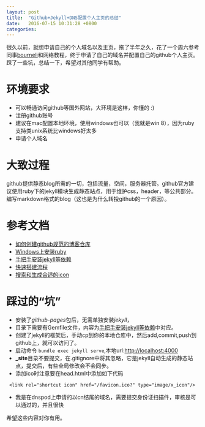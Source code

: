 ```yaml
---
layout: post
title:  "Github+Jekyll+DNS配置个人主页的总结"
date:   2016-07-15 10:31:28 +0800
categories:
---
```


很久以前，就想申请自己的个人域名以及主页，拖了半年之久，花了一个周六参考同事[bourneli](http://bourneli.github.io)和网络教程，终于申请了自己的域名并配置自己的github个人主页。踩了一些坑，总结一下，希望对其他同学有帮助。

# 环境要求
* 可以畅通访问github等国外网站，大环境是这样，你懂的 :)
* 注册github账号
* 建议在mac配置本地环境，使用windows也可以（我就是win 8），因为ruby支持类unix系统比windows好太多
* 申请个人域名

# 大致过程
github提供静态blog所需的一切，包括流量，空间，服务器托管。github官方建议使用ruby下的jekyll模块生成静态站点，用于维护css，header，等公共部分。编写markdown格式的blog（这也是为什么转投github的一个原因）。

# 参考文档
* [如何创建github规范的博客仓库](https://pages.github.com/)
* [Windows上安装ruby](http://jekyll-windows.juthilo.com/)
* [手把手安装jekyll等依赖](https://help.github.com/articles/using-jekyll-with-pages/)
* [快速搭建流程](http://playingfingers.com/2016/03/26/build-a-blog/)
* [搜索和生成合适的icon](http://www.favicon.cc/)

# 踩过的“坑”
* 安装了*github-pages*包后，无需单独安装*jekyll*，
* 目录下需要有Gemfile文件，内容为[手把手安装jekyll等依赖](https://help.github.com/articles/using-jekyll-with-pages/)中对应。
* 创建了jekyll的框架后，手动cp到你的本地仓库中，然后add,commit,push到github上，就可以访问了。
* 启动命令 ```bundle exec jekyll serve```,本地url:[http://localhost:4000](http://localhost:4000)
* **_site**目录不要提交，在.gitignore中将其忽略，它是jekyll自动生成的静态站点，提交后，有些全局修改会不会同步。
* 添加ico时注意要在head.html中添加如下代码
 
 ```  <link rel="shortcut icon" href="/favicon.ico?" type="image/x_icon"/> ```

* 我是在dnspod上申请的以cn结尾的域名，需要提交身份证扫描件，审核是可以通过的，并且很快

希望这些内容对你有用。
